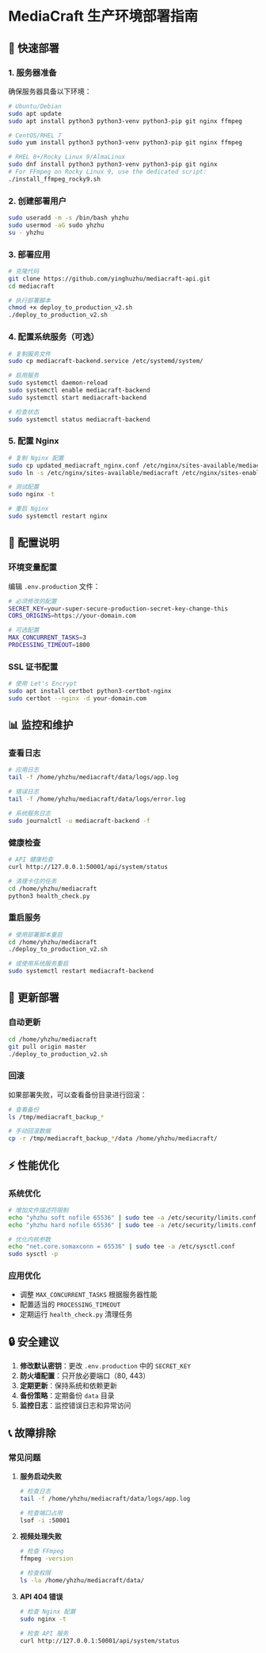 # MediaCraft 生产环境部署指南

## 🚀 快速部署

### 1. 服务器准备

确保服务器具备以下环境：

```bash
# Ubuntu/Debian
sudo apt update
sudo apt install python3 python3-venv python3-pip git nginx ffmpeg

# CentOS/RHEL 7
sudo yum install python3 python3-venv python3-pip git nginx ffmpeg

# RHEL 8+/Rocky Linux 9/AlmaLinux
sudo dnf install python3 python3-venv python3-pip git nginx
# For FFmpeg on Rocky Linux 9, use the dedicated script:
./install_ffmpeg_rocky9.sh
```

### 2. 创建部署用户

```bash
sudo useradd -m -s /bin/bash yhzhu
sudo usermod -aG sudo yhzhu
su - yhzhu
```

### 3. 部署应用

```bash
# 克隆代码
git clone https://github.com/yinghuzhu/mediacraft-api.git
cd mediacraft

# 执行部署脚本
chmod +x deploy_to_production_v2.sh
./deploy_to_production_v2.sh
```

### 4. 配置系统服务（可选）

```bash
# 复制服务文件
sudo cp mediacraft-backend.service /etc/systemd/system/

# 启用服务
sudo systemctl daemon-reload
sudo systemctl enable mediacraft-backend
sudo systemctl start mediacraft-backend

# 检查状态
sudo systemctl status mediacraft-backend
```

### 5. 配置 Nginx

```bash
# 复制 Nginx 配置
sudo cp updated_mediacraft_nginx.conf /etc/nginx/sites-available/mediacraft
sudo ln -s /etc/nginx/sites-available/mediacraft /etc/nginx/sites-enabled/

# 测试配置
sudo nginx -t

# 重启 Nginx
sudo systemctl restart nginx
```

## 🔧 配置说明

### 环境变量配置

编辑 `.env.production` 文件：

```bash
# 必须修改的配置
SECRET_KEY=your-super-secure-production-secret-key-change-this
CORS_ORIGINS=https://your-domain.com

# 可选配置
MAX_CONCURRENT_TASKS=3
PROCESSING_TIMEOUT=1800
```

### SSL 证书配置

```bash
# 使用 Let's Encrypt
sudo apt install certbot python3-certbot-nginx
sudo certbot --nginx -d your-domain.com
```

## 📊 监控和维护

### 查看日志

```bash
# 应用日志
tail -f /home/yhzhu/mediacraft/data/logs/app.log

# 错误日志
tail -f /home/yhzhu/mediacraft/data/logs/error.log

# 系统服务日志
sudo journalctl -u mediacraft-backend -f
```

### 健康检查

```bash
# API 健康检查
curl http://127.0.0.1:50001/api/system/status

# 清理卡住的任务
cd /home/yhzhu/mediacraft
python3 health_check.py
```

### 重启服务

```bash
# 使用部署脚本重启
cd /home/yhzhu/mediacraft
./deploy_to_production_v2.sh

# 或使用系统服务重启
sudo systemctl restart mediacraft-backend
```

## 🔄 更新部署

### 自动更新

```bash
cd /home/yhzhu/mediacraft
git pull origin master
./deploy_to_production_v2.sh
```

### 回滚

如果部署失败，可以查看备份目录进行回滚：

```bash
# 查看备份
ls /tmp/mediacraft_backup_*

# 手动回滚数据
cp -r /tmp/mediacraft_backup_*/data /home/yhzhu/mediacraft/
```

## ⚡ 性能优化

### 系统优化

```bash
# 增加文件描述符限制
echo "yhzhu soft nofile 65536" | sudo tee -a /etc/security/limits.conf
echo "yhzhu hard nofile 65536" | sudo tee -a /etc/security/limits.conf

# 优化内核参数
echo "net.core.somaxconn = 65536" | sudo tee -a /etc/sysctl.conf
sudo sysctl -p
```

### 应用优化

- 调整 `MAX_CONCURRENT_TASKS` 根据服务器性能
- 配置适当的 `PROCESSING_TIMEOUT`
- 定期运行 `health_check.py` 清理任务

## 🔒 安全建议

1. **修改默认密钥**：更改 `.env.production` 中的 `SECRET_KEY`
2. **防火墙配置**：只开放必要端口（80, 443）
3. **定期更新**：保持系统和依赖更新
4. **备份策略**：定期备份 `data` 目录
5. **监控日志**：监控错误日志和异常访问

## 📞 故障排除

### 常见问题

1. **服务启动失败**
   ```bash
   # 检查日志
   tail -f /home/yhzhu/mediacraft/data/logs/app.log
   
   # 检查端口占用
   lsof -i :50001
   ```

2. **视频处理失败**
   ```bash
   # 检查 FFmpeg
   ffmpeg -version
   
   # 检查权限
   ls -la /home/yhzhu/mediacraft/data/
   ```

3. **API 404 错误**
   ```bash
   # 检查 Nginx 配置
   sudo nginx -t
   
   # 检查 API 服务
   curl http://127.0.0.1:50001/api/system/status
   ```